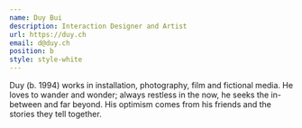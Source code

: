 ```yaml
---
name: Duy Bui
description: Interaction Designer and Artist
url: https://duy.ch
email: d@duy.ch
position: b
style: style-white
---
```

Duy (b. 1994) works in installation, photography, film and fictional media. He loves to wander and wonder; always restless in the now, he seeks the in-between and far beyond. His optimism comes from his friends and the stories they tell together.
